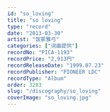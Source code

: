 ```yaml
---
id: "so_loving"
title: "so loving"
type: "record"
date: "2013-03-30"
artist: "饭冢雅弓"
categories: ["词曲提供"]
recordNo: "PICA-1193"
recordPrice: "2,913円"
recordReleaseDate: "1999.07.23"
recordPublisher: "PIONEER LDC"
recordType: "Album"
order: 3203
slug: "/discography/so_loving"
coverImage: "so_loving.jpg"
---
```



